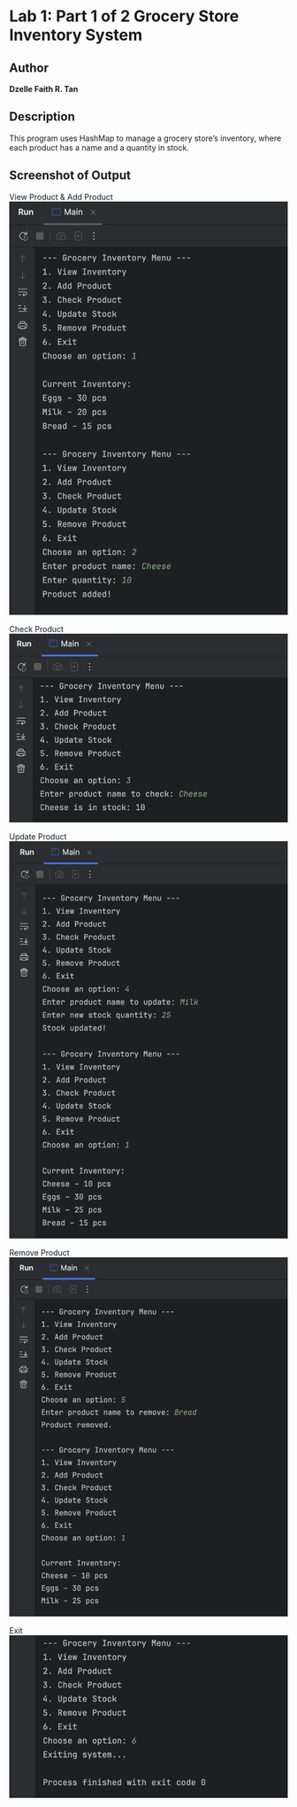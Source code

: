 # Lab 1: Part 1 of 2 Grocery Store Inventory System

## Author

**Dzelle Faith R. Tan**

## Description

This program uses HashMap to manage a grocery store’s inventory, where each product has a name and a quantity in stock.

## Screenshot of Output

View Product & Add Product
![Project Screenshot](./docs/view-add-output.png)

Check Product
![Project Screenshot](./docs/check-output.png)

Update Product
![Project Screenshot](./docs/update-output.png)

Remove Product
![Project Screenshot](./docs/remove-output.png)

Exit
![Project Screenshot](./docs/exit-output.png)